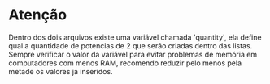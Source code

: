 # Atenção
Dentro dos dois arquivos existe uma variável chamada 'quantity', ela define qual a quantidade de potencias de 2 que serão criadas dentro das listas. Sempre verificar o valor da variável para evitar problemas de memória em computadores com menos RAM, recomendo reduzir pelo menos pela metade os valores já inseridos.
